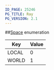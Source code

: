 ```yaml
---
ID_PAGE: 25246
PG_TITLE: Ray
PG_VERSION: 2.1
---
```

##[Space](/classes/2.2/Space) enumeration

Key | Value
---|---
LOCAL | 0
WORLD | 1


